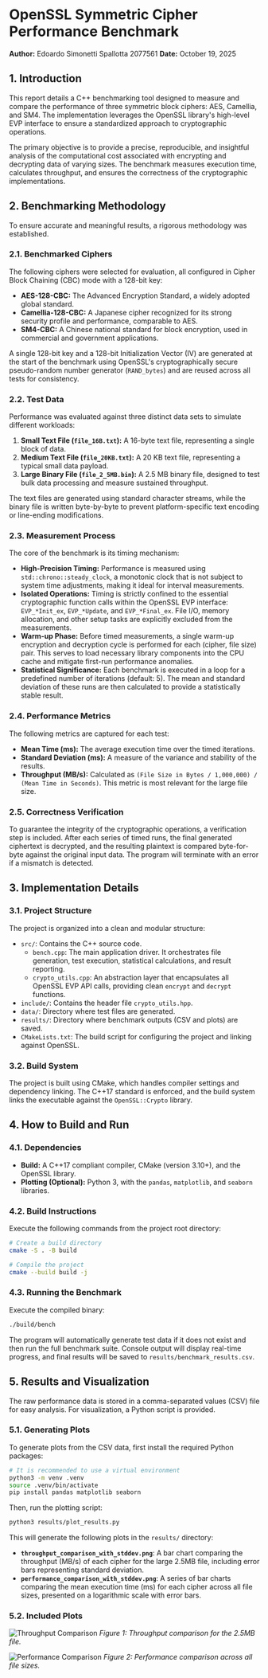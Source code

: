 # OpenSSL Symmetric Cipher Performance Benchmark

**Author:** Edoardo Simonetti Spallotta 2077561
**Date:** October 19, 2025

## 1. Introduction

This report details a C++ benchmarking tool designed to measure and compare the performance of three symmetric block ciphers: AES, Camellia, and SM4. The implementation leverages the OpenSSL library's high-level EVP interface to ensure a standardized approach to cryptographic operations.

The primary objective is to provide a precise, reproducible, and insightful analysis of the computational cost associated with encrypting and decrypting data of varying sizes. The benchmark measures execution time, calculates throughput, and ensures the correctness of the cryptographic implementations.

## 2. Benchmarking Methodology

To ensure accurate and meaningful results, a rigorous methodology was established.

### 2.1. Benchmarked Ciphers

The following ciphers were selected for evaluation, all configured in Cipher Block Chaining (CBC) mode with a 128-bit key:

*   **AES-128-CBC:** The Advanced Encryption Standard, a widely adopted global standard.
*   **Camellia-128-CBC:** A Japanese cipher recognized for its strong security profile and performance, comparable to AES.
*   **SM4-CBC:** A Chinese national standard for block encryption, used in commercial and government applications.

A single 128-bit key and a 128-bit Initialization Vector (IV) are generated at the start of the benchmark using OpenSSL's cryptographically secure pseudo-random number generator (`RAND_bytes`) and are reused across all tests for consistency.

### 2.2. Test Data

Performance was evaluated against three distinct data sets to simulate different workloads:

1.  **Small Text File (`file_16B.txt`):** A 16-byte text file, representing a single block of data.
2.  **Medium Text File (`file_20KB.txt`):** A 20 KB text file, representing a typical small data payload.
3.  **Large Binary File (`file_2_5MB.bin`):** A 2.5 MB binary file, designed to test bulk data processing and measure sustained throughput.

The text files are generated using standard character streams, while the binary file is written byte-by-byte to prevent platform-specific text encoding or line-ending modifications.

### 2.3. Measurement Process

The core of the benchmark is its timing mechanism:

*   **High-Precision Timing:** Performance is measured using `std::chrono::steady_clock`, a monotonic clock that is not subject to system time adjustments, making it ideal for interval measurements.
*   **Isolated Operations:** Timing is strictly confined to the essential cryptographic function calls within the OpenSSL EVP interface: `EVP_*Init_ex`, `EVP_*Update`, and `EVP_*Final_ex`. File I/O, memory allocation, and other setup tasks are explicitly excluded from the measurements.
*   **Warm-up Phase:** Before timed measurements, a single warm-up encryption and decryption cycle is performed for each (cipher, file size) pair. This serves to load necessary library components into the CPU cache and mitigate first-run performance anomalies.
*   **Statistical Significance:** Each benchmark is executed in a loop for a predefined number of iterations (default: 5). The mean and standard deviation of these runs are then calculated to provide a statistically stable result.

### 2.4. Performance Metrics

The following metrics are captured for each test:

*   **Mean Time (ms):** The average execution time over the timed iterations.
*   **Standard Deviation (ms):** A measure of the variance and stability of the results.
*   **Throughput (MB/s):** Calculated as `(File Size in Bytes / 1,000,000) / (Mean Time in Seconds)`. This metric is most relevant for the large file size.

### 2.5. Correctness Verification

To guarantee the integrity of the cryptographic operations, a verification step is included. After each series of timed runs, the final generated ciphertext is decrypted, and the resulting plaintext is compared byte-for-byte against the original input data. The program will terminate with an error if a mismatch is detected.

## 3. Implementation Details

### 3.1. Project Structure

The project is organized into a clean and modular structure:

*   `src/`: Contains the C++ source code.
    *   `bench.cpp`: The main application driver. It orchestrates file generation, test execution, statistical calculations, and result reporting.
    *   `crypto_utils.cpp`: An abstraction layer that encapsulates all OpenSSL EVP API calls, providing clean `encrypt` and `decrypt` functions.
*   `include/`: Contains the header file `crypto_utils.hpp`.
*   `data/`: Directory where test files are generated.
*   `results/`: Directory where benchmark outputs (CSV and plots) are saved.
*   `CMakeLists.txt`: The build script for configuring the project and linking against OpenSSL.

### 3.2. Build System

The project is built using CMake, which handles compiler settings and dependency linking. The C++17 standard is enforced, and the build system links the executable against the `OpenSSL::Crypto` library.

## 4. How to Build and Run

### 4.1. Dependencies

*   **Build:** A C++17 compliant compiler, CMake (version 3.10+), and the OpenSSL library.
*   **Plotting (Optional):** Python 3, with the `pandas`, `matplotlib`, and `seaborn` libraries.

### 4.2. Build Instructions

Execute the following commands from the project root directory:

```sh
# Create a build directory
cmake -S . -B build

# Compile the project
cmake --build build -j
```

### 4.3. Running the Benchmark

Execute the compiled binary:

```sh
./build/bench
```

The program will automatically generate test data if it does not exist and then run the full benchmark suite. Console output will display real-time progress, and final results will be saved to `results/benchmark_results.csv`.

## 5. Results and Visualization

The raw performance data is stored in a comma-separated values (CSV) file for easy analysis. For visualization, a Python script is provided.

### 5.1. Generating Plots

To generate plots from the CSV data, first install the required Python packages:

```sh
# It is recommended to use a virtual environment
python3 -m venv .venv
source .venv/bin/activate
pip install pandas matplotlib seaborn
```

Then, run the plotting script:

```sh
python3 results/plot_results.py
```

This will generate the following plots in the `results/` directory:

*   **`throughput_comparison_with_stddev.png`**: A bar chart comparing the throughput (MB/s) of each cipher for the large 2.5MB file, including error bars representing standard deviation.
*   **`performance_comparison_with_stddev.png`**: A series of bar charts comparing the mean execution time (ms) for each cipher across all file sizes, presented on a logarithmic scale with error bars.

### 5.2. Included Plots

![Throughput Comparison](results/throughput_comparison_with_stddev.png)
*Figure 1: Throughput comparison for the 2.5MB file.*

![Performance Comparison](results/performance_comparison_with_stddev.png)
*Figure 2: Performance comparison across all file sizes.*
